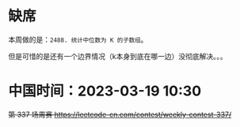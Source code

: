 
# 缺席

本周做的是：`2488. 统计中位数为 K 的子数组`。

但是可惜的是还有一个边界情况（k本身到底在哪一边）没彻底解决。。。

# 中国时间：2023-03-19 10:30

~~第 337 场周赛 https://leetcode-cn.com/contest/weekly-contest-337/~~
